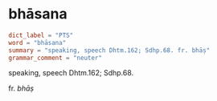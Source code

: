 # bhāsana

``` toml
dict_label = "PTS"
word = "bhāsana"
summary = "speaking, speech Dhtm.162; Sdhp.68. fr. bhāṣ"
grammar_comment = "neuter"
```

speaking, speech Dhtm.162; Sdhp.68.

fr. *bhāṣ*

